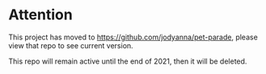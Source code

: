 # Attention

This project has moved to https://github.com/jodyanna/pet-parade, please view that repo to see current version.

This repo will remain active until the end of 2021, then it will be deleted.
